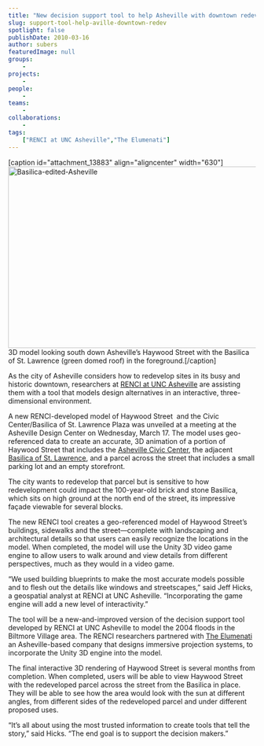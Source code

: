 ```yaml
---
title: "New decision support tool to help Asheville with downtown redevelopment"
slug: support-tool-help-aville-downtown-redev
spotlight: false
publishDate: 2010-03-16
author: subers
featuredImage: null
groups:
    - 
projects:
    - 
people:
    - 
teams: 
    - 
collaborations:
    - 
tags:
    ["RENCI at UNC Asheville","The Elumenati"]
---
```

[caption id="attachment_13883" align="aligncenter" width="630"]<a href="https://renci.org/wp-content/uploads/2010/03/Screen-Shot-2014-11-14-at-3.09.09-PM.png"><img class="wp-image-13883 size-full" src="https://renci.org/wp-content/uploads/2010/03/Screen-Shot-2014-11-14-at-3.09.09-PM.png" alt="Basilica-edited-Asheville" width="630" height="369" /></a> 3D model looking south down Asheville’s Haywood Street with the Basilica of St. Lawrence (green domed roof) in the foreground.[/caption]

As the city of Asheville considers how to redevelop sites in its busy and historic downtown, researchers at <a href="http://unca.renci.org" target="_blank">RENCI at UNC Asheville</a> are assisting them with a tool that models design alternatives in an interactive, three-dimensional environment.

<!--more-->

A new RENCI-developed model of Haywood Street  and the Civic Center/Basilica of St. Lawrence Plaza was unveiled at a meeting at the Asheville Design Center on Wednesday, March 17. The model uses geo-referenced data to create an accurate, 3D animation of a portion of Haywood Street that includes the <a href="http://www.ashevillenc.gov/departments/civic_center/default.aspx" target="_blank">Asheville Civic Center</a>, the adjacent <a href="http://www.saintlawrencebasilica.org/" target="_blank">Basilica of St. Lawrence</a>, and a parcel across the street that includes a small parking lot and an empty storefront.

The city wants to redevelop that parcel but is sensitive to how redevelopment could impact the 100-year-old brick and stone Basilica, which sits on high ground at the north end of the street, its impressive façade viewable for several blocks.

The new RENCI tool creates a geo-referenced model of Haywood Street’s buildings, sidewalks and the street—complete with landscaping and architectural details so that users can easily recognize the locations in the model. When completed, the model will use the Unity 3D video game engine to allow users to walk around and view details from different perspectives, much as they would in a video game.

“We used building blueprints to make the most accurate models possible and to flesh out the details like windows and streetscapes,” said Jeff Hicks, a geospatial analyst at RENCI at UNC Asheville. “Incorporating the game engine will add a new level of interactivity.”

The tool will be a new-and-improved version of the decision support tool developed by RENCI at UNC Asheville to model the 2004 floods in the Biltmore Village area. The RENCI researchers partnered with <a href="http://www.elumenati.com/" target="_blank">The Elumenati</a> an Asheville-based company that designs immersive projection systems, to incorporate the Unity 3D engine into the model.

The final interactive 3D rendering of Haywood Street is several months from completion. When completed, users will be able to view Haywood Street with the redeveloped parcel across the street from the Basilica in place. They will be able to see how the area would look with the sun at different angles, from different sides of the redeveloped parcel and under different proposed uses.

“It’s all about using the most trusted information to create tools that tell the story,” said Hicks. “The end goal is to support the decision makers.”
